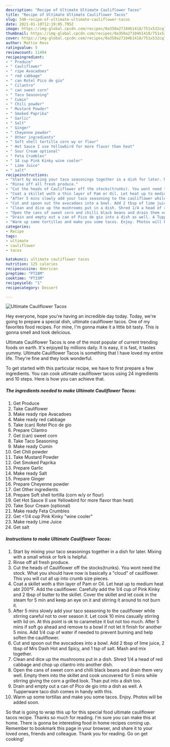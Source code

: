 ```yaml
---
description: "Recipe of Ultimate Ultimate Cauliflower Tacos"
title: "Recipe of Ultimate Ultimate Cauliflower Tacos"
slug: 540-recipe-of-ultimate-ultimate-cauliflower-tacos
date: 2021-01-10T12:19:05.795Z
image: https://img-global.cpcdn.com/recipes/0a350a27104b1418/751x532cq70/ultimate-cauliflower-tacos-recipe-main-photo.jpg
thumbnail: https://img-global.cpcdn.com/recipes/0a350a27104b1418/751x532cq70/ultimate-cauliflower-tacos-recipe-main-photo.jpg
cover: https://img-global.cpcdn.com/recipes/0a350a27104b1418/751x532cq70/ultimate-cauliflower-tacos-recipe-main-photo.jpg
author: Mattie Ross
ratingvalue: 5
reviewcount: 11494
recipeingredient:
- " Produce"
- " Cauliflower"
- " ripe Avacadoes"
- " red cabbage"
- " can Rotel Pico de gio"
- " Cilantro"
- " can sweet corn"
- " Taco Seasoning"
- " Cumin"
- " Chili powder"
- " Mustard Powder"
- " Smoked Paprika"
- " Garlic"
- " Salt"
- " Ginger"
- " Cheyenne powder"
- " Other ingredients"
- " Soft shell tortilla corn wy or flour"
- " Hot Sauce I use Yellowbird for more flavor than heat"
- " Sour Cream optional"
- " Feta Crumbles"
- " 14 cup Pink Kinky wine cooler"
- " Lime Juice"
- " salt"
recipeinstructions:
- "Start by mixing your taco seasonings together in a dish for later. Mixing with a small whisk or fork is helpful."
- "Rinse off all fresh produce."
- "Cut the heads of Cauliflower off the stocks(trunks). You wont need the stock. What you should have now is basically a &#34;cloud&#34; of cauliflower. This you will cut all up into crumb size pieces."
- "Coat a skillet woth a thin layer of Pam or Oil. Let heat up to medium heat abt 200°F. Add the cauliflower. Carefully add the 1/4 cup of Pink Kinky and 2 tbsp of butter to the skillet. Cover the skillet and let cook in the steam for 5 min and keep an eye on it and stirring it around to not burn it."
- "After 5 mins slowly add your taco seasoning to the cauliflower while stirring careful not to over season it. Let cook 10 mins casually stirring with lid on. At this point is ok to caramelize it but not too much. After 5 mins if soft go ahead and remove to a bowl if not let it finish for another 5 mins. Add 1/4 cup of water if needed to prevent burning and help soften the cauliflower."
- "Cut and spoon out the avocadoes into a bowl. Add 2 tbsp of lime juice, 2 tbsp of Mrs Dash Hot and Spicy, and 1 tsp of salt. Mash and mix together."
- "Clean and dice up the mushrooms put in a dish. Shred 1/4 a head of red cabbage and chop up cilantro into another dish."
- "Open the cans of sweet corn and chilli black beans and drain them very well. Empty them into the skillet and cook uncovered for 5 mins while stirring giving the corn a grilled look. Than put into a dish too."
- "Drain and empty out a can of Pico de gio into a dish as well. A Tupperware taco dish comes in handy with this."
- "Warm up some tortillas and make you some tacos. Enjoy. Photos will be added soon."
categories:
- Recipe
tags:
- ultimate
- cauliflower
- tacos

katakunci: ultimate cauliflower tacos 
nutrition: 125 calories
recipecuisine: American
preptime: "PT28M"
cooktime: "PT33M"
recipeyield: "1"
recipecategory: Dessert

---
```



![Ultimate Cauliflower Tacos](https://img-global.cpcdn.com/recipes/0a350a27104b1418/751x532cq70/ultimate-cauliflower-tacos-recipe-main-photo.jpg)

Hey everyone, hope you're having an incredible day today. Today, we're going to prepare a special dish, ultimate cauliflower tacos. One of my favorites food recipes. For mine, I'm gonna make it a little bit tasty. This is gonna smell and look delicious.



Ultimate Cauliflower Tacos is one of the most popular of current trending foods on earth. It's enjoyed by millions daily. It is easy, it is fast, it tastes yummy. Ultimate Cauliflower Tacos is something that I have loved my entire life. They're fine and they look wonderful.


To get started with this particular recipe, we have to first prepare a few ingredients. You can cook ultimate cauliflower tacos using 24 ingredients and 10 steps. Here is how you can achieve that.

<!--inarticleads1-->

##### The ingredients needed to make Ultimate Cauliflower Tacos:

1. Get  Produce
1. Take  Cauliflower
1. Make ready  ripe Avacadoes
1. Make ready  red cabbage
1. Take  (can) Rotel Pico de gio
1. Prepare  Cilantro
1. Get  (can) sweet corn
1. Take  Taco Seasoning
1. Make ready  Cumin
1. Get  Chili powder
1. Take  Mustard Powder
1. Get  Smoked Paprika
1. Prepare  Garlic
1. Make ready  Salt
1. Prepare  Ginger
1. Prepare  Cheyenne powder
1. Get  Other ingredients
1. Prepare  Soft shell tortilla (corn w/y or flour)
1. Get  Hot Sauce (I use Yellowbird for more flavor than heat)
1. Take  Sour Cream (optional)
1. Make ready  Feta Crumbles
1. Get  &lt;1/4 cup Pink Kinky &#34;wine cooler&#34;
1. Make ready  Lime Juice
1. Get  salt




<!--inarticleads2-->

##### Instructions to make Ultimate Cauliflower Tacos:

1. Start by mixing your taco seasonings together in a dish for later. Mixing with a small whisk or fork is helpful.
1. Rinse off all fresh produce.
1. Cut the heads of Cauliflower off the stocks(trunks). You wont need the stock. What you should have now is basically a &#34;cloud&#34; of cauliflower. This you will cut all up into crumb size pieces.
1. Coat a skillet woth a thin layer of Pam or Oil. Let heat up to medium heat abt 200°F. Add the cauliflower. Carefully add the 1/4 cup of Pink Kinky and 2 tbsp of butter to the skillet. Cover the skillet and let cook in the steam for 5 min and keep an eye on it and stirring it around to not burn it.
1. After 5 mins slowly add your taco seasoning to the cauliflower while stirring careful not to over season it. Let cook 10 mins casually stirring with lid on. At this point is ok to caramelize it but not too much. After 5 mins if soft go ahead and remove to a bowl if not let it finish for another 5 mins. Add 1/4 cup of water if needed to prevent burning and help soften the cauliflower.
1. Cut and spoon out the avocadoes into a bowl. Add 2 tbsp of lime juice, 2 tbsp of Mrs Dash Hot and Spicy, and 1 tsp of salt. Mash and mix together.
1. Clean and dice up the mushrooms put in a dish. Shred 1/4 a head of red cabbage and chop up cilantro into another dish.
1. Open the cans of sweet corn and chilli black beans and drain them very well. Empty them into the skillet and cook uncovered for 5 mins while stirring giving the corn a grilled look. Than put into a dish too.
1. Drain and empty out a can of Pico de gio into a dish as well. A Tupperware taco dish comes in handy with this.
1. Warm up some tortillas and make you some tacos. Enjoy. Photos will be added soon.




So that is going to wrap this up for this special food ultimate cauliflower tacos recipe. Thanks so much for reading. I'm sure you can make this at home. There is gonna be interesting food in home recipes coming up. Remember to bookmark this page in your browser, and share it to your loved ones, friends and colleague. Thank you for reading. Go on get cooking!

